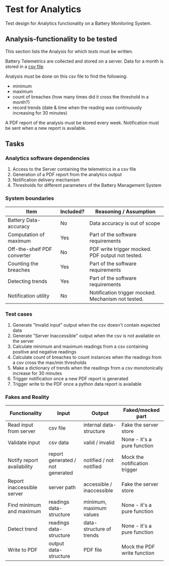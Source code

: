 # Test for Analytics

Test design for Analytics functionality on a Battery Monitoring System.

## Analysis-functionality to be tested

This section lists the Analysis for which _tests_ must be written.

Battery Telemetrics are collected and stored on a server.
Data for a month is stored in a [csv file](https://en.wikipedia.org/wiki/Comma-separated_values).

Analysis must be done on this csv file to find the following:
- minimum
- maximum
- count of breaches (how many times did it cross the threshold in a month?)
- record trends (date & time when the reading was continuously increasing for 30 minutes)

A PDF report of the analysis must be stored every week.
Notification must be sent when a new report is available.

## Tasks

### Analytics software dependencies

1. Access to the Server containing the telemetrics in a csv file
1. Generation of a PDF report from the analytics output
1. Notification delivery mechanism
1. Thresholds for different parameters of the Battery Management System


### System boundaries

| Item                      | Included?     | Reasoning / Assumption
|---------------------------|---------------|---
Battery Data-accuracy       | No            | Data accuracy is out of scope
Computation of maximum      | Yes           | Part of the software requirements
Off-the-shelf PDF converter | No            | PDF write trigger mocked. PDF output not tested.
Counting the breaches       | Yes           | Part of the software requirements
Detecting trends            | Yes           | Part of the software requirements
Notification utility        | No            | Notification trigger mocked. Mechanism not tested.

### Test cases

1. Generate "Invalid input" output when the csv doesn't contain expected data
1. Generate "Server Inaccessible" output when the csv is not available on the server
1. Calculate minimum and maximum readings from a csv containing positive and negative readings
1. Calculate count of breaches to count instances when the readings from a csv cross the max/min thresholds
1. Make a dictionary of trends when the readings from a csv monotonically increase for 30 minutes
1. Trigger notification once a new PDF report is generated
1. Trigger write to the PDF once a python data report is available

### Fakes and Reality

| Functionality            | Input                            | Output                   | Faked/mocked part
|--------------------------|----------------------------------|--------------------------|-----------------------------
Read input from server     | csv file                         | internal data-structure  | Fake the server store
Validate input             | csv data                         | valid / invalid          | None - it's a pure function
Notify report availability | report generated / not generated | notified / not notified  | Mock the notification trigger
Report inaccessible server | server path                      | accessible / inaccessible| Fake the server store
Find minimum and maximum   | readings data-structure          | minimum, maximum values  | None - it's a pure function
Detect trend               | readings data-structure          | data-structure of trends | None - it's a pure function
Write to PDF               | output data-structure            | PDF file                 | Mock the PDF write function
